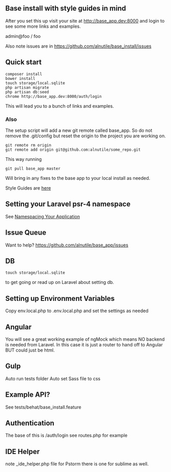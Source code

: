 ## Base install with style guides in mind

After you set this up visit your site at http://base_app.dev:8000 and login to see some more links and examples.

admin@foo / foo

Also note issues are in https://github.com/alnutile/base_install/issues


## Quick start

~~~
composer install
bower install
touch storage/local.sqlite
php artisan migrate
php artisan db:seed
chrome http://base_app.dev:8000/auth/login
~~~~

This will lead you to  a bunch of links and examples.

### Also

The setup script will add a new git remote called base_app. So do not remove the .git/config
but reset the origin to the project you are working on.

~~~
git remote rm origin
git remote add origin git@github.com:alnutile/some_repo.git
~~~

This way running
~~~
git pull base_app master
~~~

Will bring in any fixes to the base app to your local install as needed.

Style Guides are [here](https://github.com/alnutile/team_style_guides)

## Setting your Laravel psr-4 namespace

See [Namespacing Your Application](http://laravel.com/docs/master/structure#namespacing-your-application)


## Issue Queue

Want to help? https://github.com/alnutile/base_app/issues



## DB

~~~
touch storage/local.sqlite
~~~
to get going or read up on Laravel about setting db.

## Setting up Environment Variables

Copy env.local.php to .env.local.php and set the settings as needed

## Angular

You will see a great working example of ngMock which means NO backend is needed from Laravel. In this case it is just a router to hand off to
Angular BUT could just be html.

## Gulp

Auto run tests folder
Auto set Sass file to css

## Example API?

See tests/behat/base_install.feature

## Authentication

The base of this is /auth/login see routes.php for example

## IDE Helper

note _ide_helper.php file for Pstorm there is one for sublime as well.